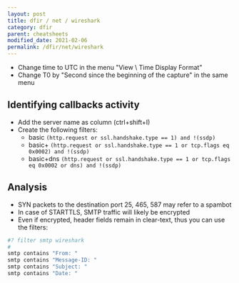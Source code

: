 ```yaml
---
layout: post
title: dfir / net / wireshark
category: dfir
parent: cheatsheets
modified_date: 2021-02-06
permalink: /dfir/net/wireshark
---
```


* Change time to UTC in the menu "View \ Time Display Format"
* Change T0 by "Second since the beginning of the capture" in the same menu

## Identifying callbacks activity

* Add the server name as column (ctrl+shift+I)
* Create the following filters:
  * basic ```(http.request or ssl.handshake.type == 1) and !(ssdp)```
  * basic+ ```(http.request or ssl.handshake.type == 1 or tcp.flags eq 0x0002) and !(ssdp)```
  * basic+dns ```(http.request or ssl.handshake.type == 1 or tcp.flags eq 0x0002 or dns) and !(ssdp)```

## Analysis

* SYN packets to the destination port 25, 465, 587 may refer to a spambot
* In case of STARTTLS, SMTP traffic will likely be encrypted
* Even if encrypted, header fields remain in clear-text, thus you can use the filters:
```sh
#? filter smtp wireshark
#
smtp contains "From: "
smtp contains "Message-ID: "
smtp contains "Subject: "
smtp contains "Date: "

```



